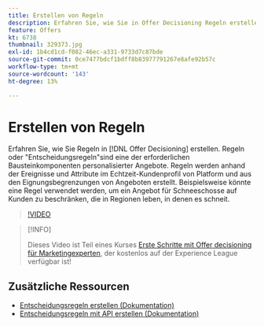 ```yaml
---
title: Erstellen von Regeln
description: Erfahren Sie, wie Sie in Offer Decisioning Regeln erstellen. Regeln sind eine der erforderlichen Bausteine für personalisierte Angebote.
feature: Offers
kt: 6738
thumbnail: 329373.jpg
exl-id: 1b4cd1cd-f082-46ec-a331-9733d7c87bde
source-git-commit: 0ce7477bdcf1bdff8b83977791267e8afe92b57c
workflow-type: tm+mt
source-wordcount: '143'
ht-degree: 13%

---
```


# Erstellen von Regeln

Erfahren Sie, wie Sie Regeln in [!DNL Offer Decisioning] erstellen. Regeln oder &quot;Entscheidungsregeln&quot;sind eine der erforderlichen Bausteinkomponenten personalisierter Angebote. Regeln werden anhand der Ereignisse und Attribute im Echtzeit-Kundenprofil von Platform und aus den Eignungsbegrenzungen von Angeboten erstellt. Beispielsweise könnte eine Regel verwendet werden, um ein Angebot für Schneeschosse auf Kunden zu beschränken, die in Regionen leben, in denen es schneit.

>[!VIDEO](https://video.tv.adobe.com/v/329373?quality=12&learn=on)

>[!INFO]
>
> Dieses Video ist Teil eines Kurses [Erste Schritte mit Offer decisioning für Marketingexperten](https://experienceleague.adobe.com/?recommended=ExperiencePlatform-U-1-2020.1.offerdecisioning?lang=de), der kostenlos auf der Experience League verfügbar ist!


## Zusätzliche Ressourcen

* [Entscheidungsregeln erstellen (Dokumentation)](https://experienceleague.adobe.com/docs/journey-optimizer/using/offer-decisioniong/create-components/creating-decision-rules.html)
* [Entscheidungsregeln mit API erstellen (Dokumentation)](https://experienceleague.adobe.com/docs/journey-optimizer/using/offer-decisioniong/api-reference/offers-api/decision-rules/create.html)
